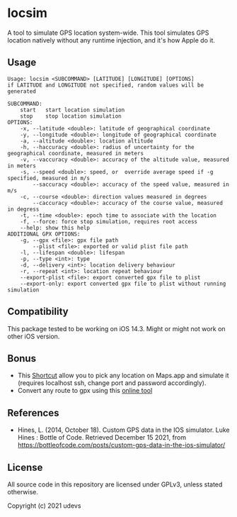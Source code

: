# locsim
A tool to simulate GPS location system-wide. This tool simulates GPS location natively without any runtime injection, and it's how Apple do it.

## Usage

```
Usage: locsim <SUBCOMMAND> [LATITUDE] [LONGITUDE] [OPTIONS]
if LATITUDE and LONGITUDE not specified, random values will be generated

SUBCOMMAND:
	start	start location simulation
	stop	stop location simulation
OPTIONS:
	-x, --latitude <double>: latitude of geographical coordinate
	-y, --longitude <double>: longitude of geographical coordinate
	-a, --altitude <double>: location altitude
	-h, --haccuracy <double>: radius of uncertainty for the geographical coordinate, measured in meters
	-v, --vaccuracy <double>: accuracy of the altitude value, measured in meters
	-s, --speed <double>: speed, or  override average speed if -g specified, measured in m/s
	    --saccuracy <double>: accuracy of the speed value, measured in m/s	
	-c, --course <double>: direction values measured in degrees
	    --caccuracy <double>: accuracy of the course value, measured in degress	
	-t, --time <double>: epoch time to associate with the location
	-f, --force: force stop simulation, requires root access
	--help: show this help
ADDITIONAL GPX OPTIONS:
	-g, --gpx <file>: gpx file path
	    --plist <file>: exported or valid plist file path
	-l, --lifespan <double>: lifespan
	-p, --type <int>: type
	-d, --delivery <int>: location delivery behaviour
	-r, --repeat <int>: location repeat behaviour
	--export-plist <file>: export converted gpx file to plist
	--export-only: export converted gpx file to plist without running simulation	
```


## Compatibility
This package tested to be working on iOS 14.3. Might or might not work on other iOS version.

## Bonus
- This [Shortcut](https://www.dropbox.com/scl/fi/7d0xvy41w3ubbbdl9gr48/Simulates-Location.shortcut?rlkey=p1olvsp1unszu1uww1njia2v0&dl=0) allow you to pick any location on Maps.app and simulate it (requires localhost ssh, change port and password accordingly).
- Convert any route to gpx using this [online tool](https://mapstogpx.com/)

## References
- Hines, L. (2014, October 18). Custom GPS data in the IOS simulator. Luke Hines : Bottle of Code. Retrieved December 15 2021, from https://bottleofcode.com/posts/custom-gps-data-in-the-ios-simulator/
## License
All source code in this repository are licensed under GPLv3, unless stated otherwise.

Copyright (c) 2021 udevs
